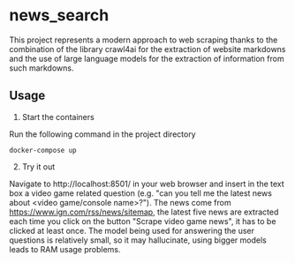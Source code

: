 # news_search
This project represents a modern approach to web scraping thanks to the combination of the library crawl4ai
for the extraction of website markdowns and the use of large language models for the extraction
of information from such markdowns.

## Usage

1) Start the containers

Run the following command in the project directory

```
docker-compose up
```

2) Try it out

Navigate to http://localhost:8501/ in your web browser and insert in the text box a
video game related question (e.g. "can you tell me the latest news about <video game/console name>?").
The news come from https://www.ign.com/rss/news/sitemap, the latest five news are extracted
each time you click on the button "Scrape video game news", it has to be clicked at least once.
The model being used for answering the user questions is relatively small, so it may hallucinate, using bigger models leads
to RAM usage problems.